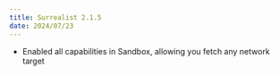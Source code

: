 ```yaml
---
title: Surrealist 2.1.5
date: 2024/07/23
---
```


- Enabled all capabilities in Sandbox, allowing you fetch any network target
